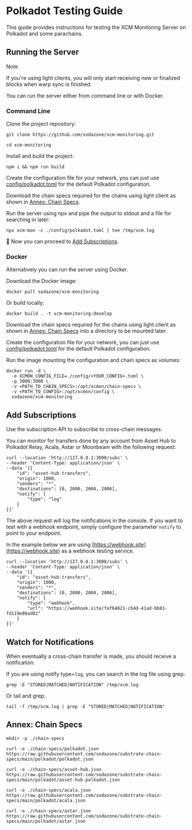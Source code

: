 # Polkadot Testing Guide

This guide provides instructions for testing the XCM Monitoring Server on Polkadot and some parachains.

## Running the Server

> [!NOTE]
> If you're using light clients, you will only start receiving new or finalized blocks when warp sync is finished.

You can run the server either from command line or with Docker.

### Command Line

Clone the project repository:

```
git clone https://github.com/sodazone/xcm-monitoring.git
```

```
cd xcm-monitoring
```

Install and build the project:

```
npm i && npm run build
```

Create the configuration file for your network, you can just use [config/polkadot.toml](https://github.com/sodazone/xcm-monitoring/blob/main/config/polkadot.toml) for the default Polkadot configuration.

Download the chain specs required for the chains using light client as shown in [Annex: Chain Specs](#annex-chain-specs).

Run the server using npx and pipe the output to stdout and a file for searching in later:

```shell
npx xcm-mon -c ./config/polkadot.toml | tee /tmp/xcm.log
```

:star2: Now you can proceed to [Add Subscriptions](#add-subscriptions).

### Docker

Alternatively you can run the server using Docker.

Download the Docker image:

```
docker pull sodazone/xcm-monitoring
```

Or build locally:
 
```
docker build . -t xcm-monitoring:develop
```

Download the chain specs required for the chains using light client as shown in [Annex: Chain Specs](#annex-chain-specs) into a directory to be mounted later.

Create the configuration file for your network, you can just use [config/polkadot.toml](https://github.com/sodazone/xcm-monitoring/blob/main/config/polkadot.toml) for the default Polkadot configuration.

Run the image mounting the configuration and chain specs as volumes:

```
docker run -d \
  -e XCMON_CONFIG_FILE=./config/<YOUR_CONFIG>.toml \
  -p 3000:3000 \
  -v <PATH_TO_CHAIN_SPECS>:/opt/xcmon/chain-specs \
  -v <PATH_TO_CONFIG>:/opt/xcmon/config \
  sodazone/xcm-monitoring
```

## Add Subscriptions

Use the subscription API to subscribe to cross-chain messages.

You can monitor for transfers done by any account from Asset Hub to Polkadot Relay, Acala, Astar or Moonbeam with the following request:

```shell
curl --location 'http://127.0.0.1:3000/subs' \
--header 'Content-Type: application/json' \
--data '[{
    "id": "asset-hub-transfers",
    "origin": 1000,
    "senders": "*",
    "destinations": [0, 2000, 2004, 2006],
    "notify": {
        "type": "log"
    }
}]'
```

The above request will log the notifications in the console. If you want to test with a webhook endpoint, simply configure the parameter `notify` to point to your endpoint.

In the example below we are using [https://webhook.site](https://webhook.site) as a webhook testing service.

```shell
curl --location 'http://127.0.0.1:3000/subs' \
--header 'Content-Type: application/json' \
--data '[{
    "id": "asset-hub-transfers",
    "origin": 1000,
    "senders": "*",
    "destinations": [0, 2000, 2004, 2006],
    "notify": {
        "type": "webhook",
        "url": "https://webhook.site/faf64821-cb4d-41ad-bb81-fd119e80ad02"
    }
}]'
```

## Watch for Notifications

When eventually a cross-chain transfer is  made, you should receive a notification.

If you are using notify type=`log`, you can search in the log file using grep:

```shell
grep -E "STORED|MATCHED|NOTIFICATION" /tmp/xcm.log
```

Or tail and grep:

```shell
tail -f /tmp/xcm.log | grep -E "STORED|MATCHED|NOTIFICATION"
```

## Annex: Chain Specs
```
mkdir -p ./chain-specs
```

```
curl -o ./chain-specs/polkadot.json https://raw.githubusercontent.com/sodazone/substrate-chain-specs/main/polkadot/polkadot.json
```

```
curl -o ./chain-specs/asset-hub.json https://raw.githubusercontent.com/sodazone/substrate-chain-specs/main/polkadot/asset-hub-polkadot.json
```

```
curl -o ./chain-specs/acala.json https://raw.githubusercontent.com/sodazone/substrate-chain-specs/main/polkadot/acala.json
```

```
curl -o ./chain-specs/astar.json https://raw.githubusercontent.com/sodazone/substrate-chain-specs/main/polkadot/astar.json
```
